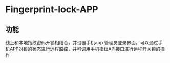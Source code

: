 # Fingerprint-lock-APP

## 功能
线上和本地指纹密码开锁相结合，并设置手机app 管理员登录界面。可以通过手机APP对锁的状态进行远程监控，并可调用手机指纹API接口进行远程开关锁的操作

